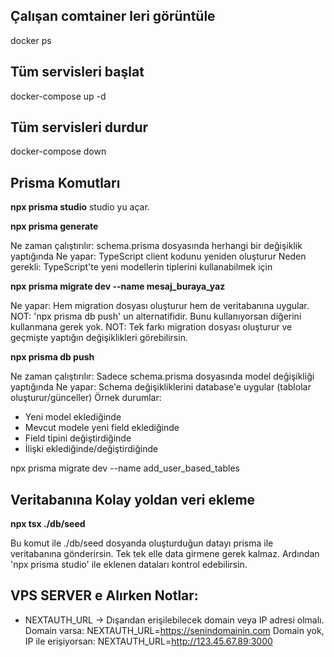 ## Çalışan comtainer leri görüntüle

docker ps

## Tüm servisleri başlat

docker-compose up -d

## Tüm servisleri durdur

docker-compose down

## Prisma Komutları

**npx prisma studio**
studio yu açar.

**npx prisma generate**

Ne zaman çalıştırılır: schema.prisma dosyasında herhangi bir değişiklik yaptığında
Ne yapar: TypeScript client kodunu yeniden oluşturur
Neden gerekli: TypeScript'te yeni modellerin tiplerini kullanabilmek için

**npx prisma migrate dev --name mesaj_buraya_yaz**

Ne yapar: Hem migration dosyası oluşturur hem de veritabanına uygular.
NOT: 'npx prisma db push' un alternatifidir. Bunu kullanıyorsan diğerini kullanmana gerek yok.
NOT: Tek farkı migration dosyası oluşturur ve geçmişte yaptığın değişiklikleri görebilirsin.

**npx prisma db push**

Ne zaman çalıştırılır: Sadece schema.prisma dosyasında model değişikliği yaptığında
Ne yapar: Schema değişikliklerini database'e uygular (tablolar oluşturur/günceller)
Örnek durumlar:

- Yeni model eklediğinde
- Mevcut modele yeni field eklediğinde
- Field tipini değiştirdiğinde
- İlişki eklediğinde/değiştirdiğinde

npx prisma migrate dev --name add_user_based_tables

## Veritabanına Kolay yoldan veri ekleme

**npx tsx ./db/seed**

Bu komut ile ./db/seed dosyanda oluşturduğun datayı prisma ile veritabanına gönderirsin. Tek tek elle data girmene gerek kalmaz. Ardından 'npx prisma studio' ile eklenen dataları kontrol edebilirsin.

## VPS SERVER e Alırken Notlar:

- NEXTAUTH_URL → Dışarıdan erişilebilecek domain veya IP adresi olmalı.
  Domain varsa: NEXTAUTH_URL=https://senindomainin.com
  Domain yok, IP ile erişiyorsan: NEXTAUTH_URL=http://123.45.67.89:3000
